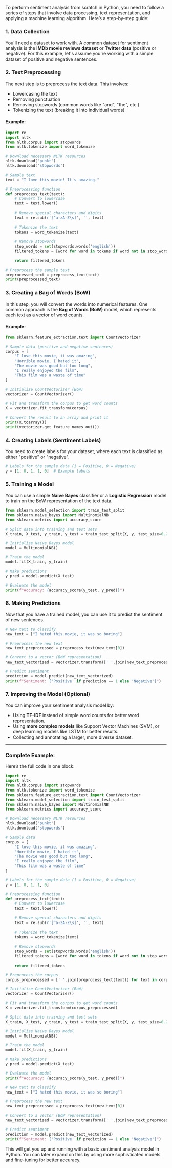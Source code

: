 To perform sentiment analysis from scratch in Python, you need to follow a series of steps that involve data processing, text representation, and applying a machine learning algorithm. Here’s a step-by-step guide:

### 1. **Data Collection**

You'll need a dataset to work with. A common dataset for sentiment analysis is the **IMDb movie reviews dataset** or **Twitter data** (positive or negative). For this example, let's assume you're working with a simple dataset of positive and negative sentences.

### 2. **Text Preprocessing**

The next step is to preprocess the text data. This involves:

* Lowercasing the text
* Removing punctuation
* Removing stopwords (common words like "and", "the", etc.)
* Tokenizing the text (breaking it into individual words)

#### Example:

```python
import re
import nltk
from nltk.corpus import stopwords
from nltk.tokenize import word_tokenize

# Download necessary NLTK resources
nltk.download('punkt')
nltk.download('stopwords')

# Sample text
text = "I love this movie! It's amazing."

# Preprocessing function
def preprocess_text(text):
    # Convert to lowercase
    text = text.lower()
    
    # Remove special characters and digits
    text = re.sub(r'[^a-zA-Z\s]', '', text)
    
    # Tokenize the text
    tokens = word_tokenize(text)
    
    # Remove stopwords
    stop_words = set(stopwords.words('english'))
    filtered_tokens = [word for word in tokens if word not in stop_words]
    
    return filtered_tokens

# Preprocess the sample text
preprocessed_text = preprocess_text(text)
print(preprocessed_text)
```

### 3. **Creating a Bag of Words (BoW)**

In this step, you will convert the words into numerical features. One common approach is the **Bag of Words (BoW)** model, which represents each text as a vector of word counts.

#### Example:

```python
from sklearn.feature_extraction.text import CountVectorizer

# Sample data (positive and negative sentences)
corpus = [
    "I love this movie, it was amazing",
    "Horrible movie, I hated it",
    "The movie was good but too long",
    "I really enjoyed the film",
    "This film was a waste of time"
]

# Initialize CountVectorizer (BoW)
vectorizer = CountVectorizer()

# Fit and transform the corpus to get word counts
X = vectorizer.fit_transform(corpus)

# Convert the result to an array and print it
print(X.toarray())
print(vectorizer.get_feature_names_out())
```

### 4. **Creating Labels (Sentiment Labels)**

You need to create labels for your dataset, where each text is classified as either "positive" or "negative".

```python
# Labels for the sample data (1 = Positive, 0 = Negative)
y = [1, 0, 1, 1, 0]  # Example labels
```

### 5. **Training a Model**

You can use a simple **Naive Bayes** classifier or a **Logistic Regression** model to train on the BoW representation of the text data.

```python
from sklearn.model_selection import train_test_split
from sklearn.naive_bayes import MultinomialNB
from sklearn.metrics import accuracy_score

# Split data into training and test sets
X_train, X_test, y_train, y_test = train_test_split(X, y, test_size=0.2, random_state=42)

# Initialize Naive Bayes model
model = MultinomialNB()

# Train the model
model.fit(X_train, y_train)

# Make predictions
y_pred = model.predict(X_test)

# Evaluate the model
print(f"Accuracy: {accuracy_score(y_test, y_pred)}")
```

### 6. **Making Predictions**

Now that you have a trained model, you can use it to predict the sentiment of new sentences.

```python
# New text to classify
new_text = ["I hated this movie, it was so boring"]

# Preprocess the new text
new_text_preprocessed = preprocess_text(new_text[0])

# Convert to a vector (BoW representation)
new_text_vectorized = vectorizer.transform([' '.join(new_text_preprocessed)])

# Predict sentiment
prediction = model.predict(new_text_vectorized)
print(f"Sentiment: {'Positive' if prediction == 1 else 'Negative'}")
```

### 7. **Improving the Model (Optional)**

You can improve your sentiment analysis model by:

* Using **TF-IDF** instead of simple word counts for better word representation.
* Using **more complex models** like Support Vector Machines (SVM), or deep learning models like LSTM for better results.
* Collecting and annotating a larger, more diverse dataset.

---

### Complete Example:

Here’s the full code in one block:

```python
import re
import nltk
from nltk.corpus import stopwords
from nltk.tokenize import word_tokenize
from sklearn.feature_extraction.text import CountVectorizer
from sklearn.model_selection import train_test_split
from sklearn.naive_bayes import MultinomialNB
from sklearn.metrics import accuracy_score

# Download necessary NLTK resources
nltk.download('punkt')
nltk.download('stopwords')

# Sample data
corpus = [
    "I love this movie, it was amazing",
    "Horrible movie, I hated it",
    "The movie was good but too long",
    "I really enjoyed the film",
    "This film was a waste of time"
]

# Labels for the sample data (1 = Positive, 0 = Negative)
y = [1, 0, 1, 1, 0]

# Preprocessing function
def preprocess_text(text):
    # Convert to lowercase
    text = text.lower()
    
    # Remove special characters and digits
    text = re.sub(r'[^a-zA-Z\s]', '', text)
    
    # Tokenize the text
    tokens = word_tokenize(text)
    
    # Remove stopwords
    stop_words = set(stopwords.words('english'))
    filtered_tokens = [word for word in tokens if word not in stop_words]
    
    return filtered_tokens

# Preprocess the corpus
corpus_preprocessed = [' '.join(preprocess_text(text)) for text in corpus]

# Initialize CountVectorizer (BoW)
vectorizer = CountVectorizer()

# Fit and transform the corpus to get word counts
X = vectorizer.fit_transform(corpus_preprocessed)

# Split data into training and test sets
X_train, X_test, y_train, y_test = train_test_split(X, y, test_size=0.2, random_state=42)

# Initialize Naive Bayes model
model = MultinomialNB()

# Train the model
model.fit(X_train, y_train)

# Make predictions
y_pred = model.predict(X_test)

# Evaluate the model
print(f"Accuracy: {accuracy_score(y_test, y_pred)}")

# New text to classify
new_text = ["I hated this movie, it was so boring"]

# Preprocess the new text
new_text_preprocessed = preprocess_text(new_text[0])

# Convert to a vector (BoW representation)
new_text_vectorized = vectorizer.transform([' '.join(new_text_preprocessed)])

# Predict sentiment
prediction = model.predict(new_text_vectorized)
print(f"Sentiment: {'Positive' if prediction == 1 else 'Negative'}")
```

This will get you up and running with a basic sentiment analysis model in Python. You can later expand on this by using more sophisticated models and fine-tuning for better accuracy.
